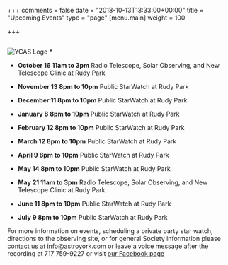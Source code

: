 +++
comments = false
date = "2018-10-13T13:33:00+00:00"
title = "Upcoming Events"
type = "page"
[menu.main]
weight = 100

+++

## 
![YCAS Logo](../img/YCAS2018b.jpg "York County Astronomical Society")
* 

* **October 16 11am to 3pm** Radio Telescope, Solar Observing, and New Telescope Clinic at Rudy Park

* **November 13 8pm to 10pm** Public StarWatch at Rudy Park

* **December 11 8pm to 10pm** Public StarWatch at Rudy Park

* **January 8 8pm to 10pm** Public StarWatch at Rudy Park

* **February 12 8pm to 10pm** Public StarWatch at Rudy Park

* **March 12 8pm to 10pm** Public StarWatch at Rudy Park

* **April 9 8pm to 10pm** Public StarWatch at Rudy Park

* **May 14 8pm to 10pm** Public StarWatch at Rudy Park

* **May 21 11am to 3pm** Radio Telescope, Solar Observing, and New Telescope Clinic at Rudy Park

* **June 11 8pm to 10pm** Public StarWatch at Rudy Park

* **July 9 8pm to 10pm** Public StarWatch at Rudy Park

For more information on events, scheduling a private party star watch, directions to the observing site, or for general Society information please [contact us at info@astroyork.com](info@astroyork.com) or leave a voice message after the recording at 717 759-9227 or visit [our Facebook page](https://www.facebook.com/astroyork)

